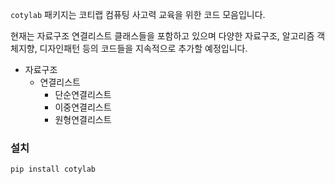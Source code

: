 `cotylab` 패키지는 코티랩 컴퓨팅 사고력 교육을 위한 코드 모음입니다.

현재는 자료구조 연결리스트 클래스들을 포함하고 있으며 다양한 자료구조, 알고리즘 객체지향, 디자인패턴 등의 코드들을 지속적으로 추가할 예정입니다.

- 자료구조
  - 연결리스트
    - 단순연결리스트
    - 이중연결리스트
    - 원형연결리스트

### 설치

```
pip install cotylab
```
